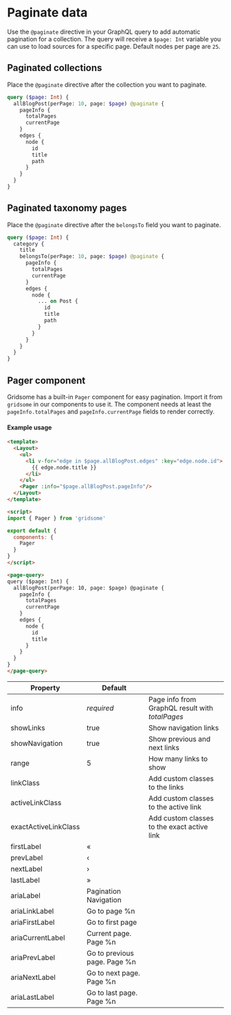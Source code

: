 # Paginate data

Use the `@paginate` directive in your GraphQL query to add automatic pagination for a collection. The query will receive a `$page: Int` variable you can use to load sources for a specific page. Default nodes per page are `25`.

## Paginated collections

Place the `@paginate` directive after the collection you want to paginate.

```graphql
query ($page: Int) {
  allBlogPost(perPage: 10, page: $page) @paginate {
    pageInfo {
      totalPages
      currentPage
    }
    edges {
      node {
        id
        title
        path
      }
    }
  }
}
```

## Paginated taxonomy pages

Place the `@paginate` directive after the `belongsTo` field you want to paginate.

```graphql
query ($page: Int) {
  category {
    title
    belongsTo(perPage: 10, page: $page) @paginate {
      pageInfo {
        totalPages
        currentPage
      }
      edges {
        node {
          ... on Post {
            id
            title
            path
          }
        }
      }
    }
  }
}
```

## Pager component

Gridsome has a built-in `Pager` component for easy pagination. Import it from `gridsome` in our components to use it. The component needs at least the `pageInfo.totalPages` and `pageInfo.currentPage` fields to render correctly.

#### Example usage

```html
<template>
  <Layout>
    <ul>
      <li v-for="edge in $page.allBlogPost.edges" :key="edge.node.id">
        {{ edge.node.title }}
      </li>
    </ul>
    <Pager :info="$page.allBlogPost.pageInfo"/>
  </Layout>
</template>

<script>
import { Pager } from 'gridsome'

export default {
  components: {
    Pager
  }
}
</script>

<page-query>
query ($page: Int) {
  allBlogPost(perPage: 10, page: $page) @paginate {
    pageInfo {
      totalPages
      currentPage
    }
    edges {
      node {
        id
        title
      }
    }
  }
}
</page-query>
```

|Property             |Default| |
|---------------------|-------|-|
|info                 |*required* |Page info from GraphQL result with *totalPages*
|showLinks            |true |Show navigation links
|showNavigation       |true |Show previous and next links
|range                |5|How many links to show
|linkClass            ||Add custom classes to the links
|activeLinkClass      ||Add custom classes to the active link
|exactActiveLinkClass ||Add custom classes to the exact active link
|firstLabel           |«
|prevLabel            |‹
|nextLabel            |›
|lastLabel            |»
|ariaLabel            |Pagination Navigation
|ariaLinkLabel        |Go to page %n
|ariaFirstLabel       |Go to first page
|ariaCurrentLabel     |Current page. Page %n
|ariaPrevLabel        |Go to previous page. Page %n
|ariaNextLabel        |Go to next page. Page %n
|ariaLastLabel        |Go to last page. Page %n
